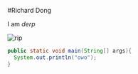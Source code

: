 #Richard Dong

I am *derp*

![rip](https://vignette.wikia.nocookie.net/r2d/images/f/f6/Rip-clipart-rip-gravestone-md.png/revision/latest?cb=20150721201041)

```java
public static void main(String[] args){
  System.out.println("owo");
}
```








































































































